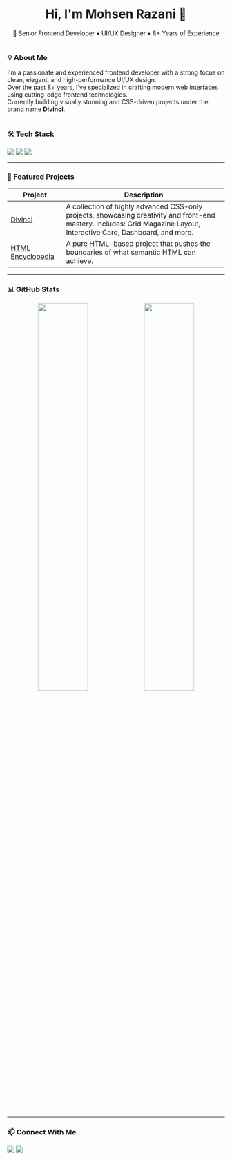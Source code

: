 <h1 align="center">Hi, I'm Mohsen Razani 👋</h1>

<p align="center">
  🎯 Senior Frontend Developer • UI/UX Designer • 8+ Years of Experience  
</p>

---

### 💡 About Me

I'm a passionate and experienced frontend developer with a strong focus on clean, elegant, and high-performance UI/UX design.  
Over the past 8+ years, I've specialized in crafting modern web interfaces using cutting-edge frontend technologies.  
Currently building visually stunning and CSS-driven projects under the brand name **Divinci**.

---

### 🛠 Tech Stack

<p>
  <img src="https://skillicons.dev/icons?i=html,css,sass,tailwind,bootstrap" />
  <img src="https://skillicons.dev/icons?i=js,ts,react,nextjs" />
  <img src="https://skillicons.dev/icons?i=figma,vscode,git,github" />
</p>

---

### 🚀 Featured Projects

| Project | Description |
|--------|-------------|
| [Divinci](https://github.com/MohsenRazaniDev/Divinci) | A collection of highly advanced CSS-only projects, showcasing creativity and front-end mastery. Includes: Grid Magazine Layout, Interactive Card, Dashboard, and more. |
| [HTML Encyclopedia](https://github.com/MohsenRazaniDev/html-encyclopedia) | A pure HTML-based project that pushes the boundaries of what semantic HTML can achieve. |

---

### 📊 GitHub Stats

<p align="center">
  <img src="https://github-readme-stats.vercel.app/api?username=MohsenRazaniDev&show_icons=true&theme=radical" width="48%" />
  <img src="https://github-readme-streak-stats.herokuapp.com?user=MohsenRazaniDev&theme=radical" width="48%" />
</p>

---

### 📫 Connect With Me

<p>
  <a href="https://www.linkedin.com/in/mohsen-razani"><img src="https://img.shields.io/badge/LinkedIn-blue?style=flat&logo=linkedin&logoColor=white" /></a>
  <a href="mailto:mohsenrazani21@gmail.com"><img src="https://img.shields.io/badge/Email-red?style=flat&logo=gmail&logoColor=white" /></a>
</p>
